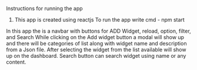 Instructions for running the app
1. This app is created using reactjs
   To run the app write cmd - npm start

In this app the is a navbar with buttons for ADD Widget, reload, option, filter, and Search
While clicking on the Add widget button a modal will show up and there will be categories of list along with widget name and description from a Json file.
After selecting the widget from the list available will show up on the dashboard.
Search button can search widget using name or any content.
